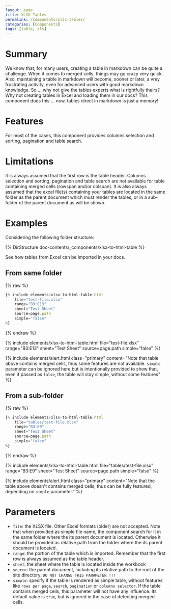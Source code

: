 ```yaml
---
layout: page
title: XLSX Tables
permalink: /components/xlsx-tables/
categories: [Components]
tags: [table, xls]
---
```


# Summary
We know that, for many users, creating a table in markdown can be quite a challenge. When it comes to merged cells, things may go crazy very quick. Also, maintaining a table in markdown will become, sooner or later, a vrey frustrating activity, even for advanced users with good markdown knowledge. So ... why not give the tables experts what is rightfully theirs? Why not creating tables in Excel and loading them in our docs? This component does this ... now, tables direct in markdown is just a memory!

# Features
For most of the cases, this component provides columns selection and sorting, pagination and table search.

# Limitations
It is always assumed that the first row is the table header. Columns selection and sorting, pagination and table search are not available for table containing merged cells (rowspan and/or colspan). It is also always assumed that the excel file(s) containing your tables are located in the same folder as the parent document which must render the tables, or in a sub-folder of the parent document as will be shown.

# Examples
Considering the following folder structure:

{% DirStructure doc-contents/_components/xlsx-to-html-table %}

See how tables from Excel can be imported in your docs.

## From same folder

{% raw %}
```javascript
{% include elements/xlsx-to-html-table.html 
    file="test-file.xlsx" 
    range="B3:E13" 
    sheet="Test Sheet"
    source=page.path
    simple="false"
%}
```
{% endraw %}

{% include elements/xlsx-to-html-table.html 
    file="test-file.xlsx" 
    range="B3:E13" 
    sheet="Test Sheet"
    source=page.path
    simple="false"
%}

{% include elements/alert.html class="primary" 
    content="Note that table above contains merged cells, thus some features are not available. `simple` parameter can be ignored here but is intentionally provided to show that, even if passed as `false`, the table will stay simple, without some features" 
%}

## From a sub-folder

{% raw %}
```javascript
{% include elements/xlsx-to-html-table.html 
    file="tables/test-file.xlsx" 
    range="B3:E9" 
    sheet="Test Sheet"
    source=page.path
    simple="false"
%}
```
{% endraw %}

{% include elements/xlsx-to-html-table.html 
    file="tables/test-file.xlsx" 
    range="B3:E9" 
    sheet="Test Sheet"
    source=page.path
    simple="false"
%}

{% include elements/alert.html class="primary" 
    content="Note that the table above doesn't contains merged cells, thus can be fully featured, depending on `simple` parameter." 
%}

# Parameters
- `file`: the XLSX file. Other Excel formats (older) are not accepted. Note that when provided as simple file name, the component search for it in the same folder where the its parent document is located. Otherwise it should be provided as relative path from the folder where the its parent document is located.
- `range`: the portion of the table which is imported. Remember that the first row is always assumed as the table header.
- `sheet`: the sheet where the table is located inside the workbook
- `source`: the parent document, including its relative path to the root of the site directory. `DO NOT CHANGE THIS PARAMETER !!!`
- `simple`: specify if the table is rendered as simple table, without features like `rows per page`, `search`, `pagination` or `columns selector`. If the table contains merged cells, this parameter will not have any influence. Its default value is `true`, but is ignored in the case of detecting merged cells.